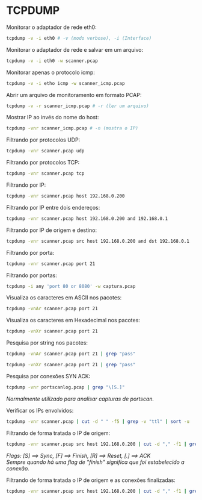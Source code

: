 # TCPDUMP

Monitorar o adaptador de rede eth0:

```bash
tcpdump -v -i eth0 # -v (modo verbose), -i (Interface)
```

Monitorar o adaptador de rede e salvar em um arquivo:

```bash
tcpdump -v -i eth0 -w scanner.pcap
```

Monitorar apenas o protocolo icmp:

```bash
tcpdump -v -i etho icmp -w scanner_icmp.pcap
```

Abrir um arquivo de monitoramento em formato PCAP:

```bash
tcpdump -v -r scanner_icmp.pcap # -r (ler um arquivo)
```

Mostrar IP ao invés do nome do host:

```bash
tcpdump -vnr scanner_icmp.pcap # -n (mostra o IP)
```

Filtrando por protocolos UDP:

```bash
tcpdump -vnr scanner.pcap udp
```

Filtrando por protocolos TCP:

```bash
tcpdump -vnr scanner.pcap tcp
```

Filtrando por IP:

```bash
tcpdump -vnr scanner.pcap host 192.168.0.200
```

Filtrando por IP entre dois endereços:

```bash
tcpdump -vnr scanner.pcap host 192.168.0.200 and 192.168.0.1
```

Filtrando por IP de origem e destino:

```bash
tcpdump -vnr scanner.pcap src host 192.168.0.200 and dst 192.168.0.1
```

Filtrando por porta:

```bash
tcpdump -vnr scanner.pcap port 21
```

Filtrando por portas:

```bash
tcpdump -i any 'port 80 or 8080' -w captura.pcap
```

Visualiza os caracteres em ASCII nos pacotes:

```bash
tcpdump -vnAr scanner.pcap port 21
```

Visualiza os caracteres em Hexadecimal nos pacotes:

```bash
tcpdump -vnXr scanner.pcap port 21
```

Pesquisa por string nos pacotes:

```bash
tcpdump -vnAr scanner.pcap port 21 | grep "pass"
```

```bash
tcpdump -vnXr scanner.pcap port 21 | grep "pass"
```

Pesquisa por conexões SYN ACK:

```bash
tcpdump -vnr portscanlog.pcap | grep "\[S.]"
```

*Normalmente utilizado para analisar capturas de portscan.*

Verificar os IPs envolvidos:

```bash
tcpdump -vnr scanner.pcap | cut -d " " -f5 | grep -v "ttl" | sort -u
```

Filtrando de forma tratada o IP de origem:

```bash
tcpdump -vnr scanner.pcap src host 192.168.0.200 | cut -d "," -f1 | grep -v "tos"
```

*Flags: [S] ==> Sync, [F] ==> Finish, [R] ==> Reset, [.] ==> ACK*  
*Sempre quando há uma flag de "finish" significa que foi estabelecido a conexão.*

Filtrando de forma tratada o IP de origem e as conexões finalizadas:

```bash
tcpdump -vnr scanner.pcap src host 192.168.0.200 | cut -d "," -f1 | grep -v "tos" | grep -v "[S]" | grep "F\."
```
